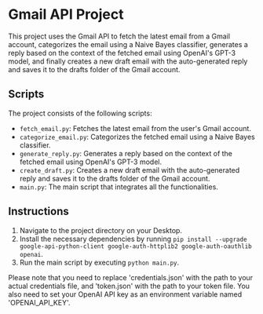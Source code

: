 # Gmail API Project

This project uses the Gmail API to fetch the latest email from a Gmail account, categorizes the email using a Naive Bayes classifier, generates a reply based on the context of the fetched email using OpenAI's GPT-3 model, and finally creates a new draft email with the auto-generated reply and saves it to the drafts folder of the Gmail account.

## Scripts

The project consists of the following scripts:

- `fetch_email.py`: Fetches the latest email from the user's Gmail account.
- `categorize_email.py`: Categorizes the fetched email using a Naive Bayes classifier.
- `generate_reply.py`: Generates a reply based on the context of the fetched email using OpenAI's GPT-3 model.
- `create_draft.py`: Creates a new draft email with the auto-generated reply and saves it to the drafts folder of the Gmail account.
- `main.py`: The main script that integrates all the functionalities.

## Instructions

1. Navigate to the project directory on your Desktop.
2. Install the necessary dependencies by running `pip install --upgrade google-api-python-client google-auth-httplib2 google-auth-oauthlib openai`.
3. Run the main script by executing `python main.py`.

Please note that you need to replace 'credentials.json' with the path to your actual credentials file, and 'token.json' with the path to your token file. You also need to set your OpenAI API key as an environment variable named 'OPENAI_API_KEY'.
